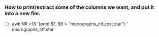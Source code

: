 ### How to print/extract some of the columns we want, and put it into a new file.

- [ ] awk NR >18 '{print $1, $9 > "micrographs_ctf_test.star"} ' micrographs_ctf.star
